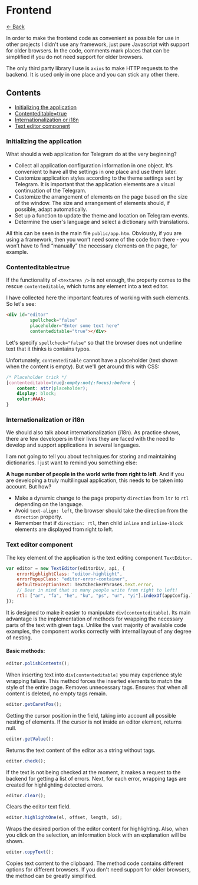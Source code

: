 # Frontend

[&larr; Back](./README.md)

In order to make the frontend code as convenient as possible for use in other projects
I didn't use any framework, just pure Javascript with support for older browsers.
In the code, comments mark places that can be simplified if you do not need support for older browsers.

The only third party library I use is `axios` to make HTTP requests to the backend.
It is used only in one place and you can stick any other there.

## Contents

- [Initializing the application](#init)
- [Contenteditable=true](#contenteditable)
- [Internationalization or i18n](#i18n)
- [Text editor component](#editor)

### <a name="init"></a>Initializing the application

What should a web application for Telegram do at the very beginning?

- Collect all application configuration information in one object. It’s convenient to have all the settings in one place and use them later.
- Customize application styles according to the theme settings sent by Telegram. It is important that the application elements are a visual continuation of the Telegram.
- Customize the arrangement of elements on the page based on the size of the window. The size and arrangement of elements should, if possible, adapt automatically.
- Set up a function to update the theme and location on Telegram events.
- Determine the user's language and select a dictionary with translations.

All this can be seen in the main file `public/app.htm`. Obviously, if you are using a framework,
then you won’t need some of the code from there - you won’t have to find “manually” the necessary elements on the page, for example.

### <a name="contenteditable"></a>Contenteditable=true

If the functionality of `<textarea />` is not enough, the property comes to the rescue
`contenteditable`, which turns any element into a text editor.

I have collected here the important features of working with such elements. So let's see:

```html
<div id="editor"
         spellcheck="false"
         placeholder="Enter some text here"
         contenteditable="true"></div>
```

Let's specify `spellcheck="false"` so that the browser does not underline text that it thinks is
contains typos.

Unfortunately, `contenteditable` cannot have a placeholder (text shown when the content is empty).
But we'll get around this with CSS:

```css
/* Placeholder trick */
[contenteditable=true]:empty:not(:focus):before {
    content: attr(placeholder);
    display: block;
    color:#AAA;
}
```

### <a name="i18n"></a>Internationalization or i18n

We should also talk about internationalization (i18n). As practice shows, there are few developers
in their lives they are faced with the need to develop and support applications in several languages.

I am not going to tell you about techniques for storing and maintaining dictionaries. I just want to remind you something else:

**A huge number of people in the world write from right to left**. And if you are developing a truly multilingual application,
this needs to be taken into account. But how?

- Make a dynamic change to the page property `direction` from `ltr` to `rtl` depending on the language.
- Avoid `text-align: left`, the browser should take the direction from the `direction` property.
- Remember that if `direction: rtl`, then child `inline` and `inline-block` elements are displayed from right to left.  

### <a name="editor"></a>Text editor component

The key element of the application is the text editing component `TextEditor`.

```javascript
var editor = new TextEditor(editorDiv, api, {
    errorHighlightClass: "editor-highlight",
    errorPopupClass: "editor-error-container",
    defaultExceptionText: TextCheckerPhrases.text.error,
    // Bear in mind that so many people write from right to left!
    rtl: ["ar", "fa", "he", "ku", "ps", "ur", "yi"].indexOf(appConfig.language.substring(0, 2)) != -1
});
```

It is designed to make it easier to manipulate `div[contenteditable]`.
Its main advantage is the implementation of methods for wrapping the necessary parts of the text with given tags.
Unlike the vast majority of available code examples, the component works correctly with internal
layout of any degree of nesting.

#### Basic methods:

```javascript
editor.polishContents();
```

When inserting text into `div[contenteditable]` you may experience style wrapping failure.
This method forces the inserted elements to match the style of the entire page. Removes unnecessary tags.
Ensures that when all content is deleted, no empty tags remain.


```javascript
editor.getCaretPos();
```

Getting the cursor position in the field, taking into account all possible nesting of elements.
If the cursor is not inside an editor element, returns null.


```javascript
editor.getValue();
```

Returns the text content of the editor as a string without tags.

```javascript
editor.check();
```

If the text is not being checked at the moment, it makes a request to the backend for
getting a list of errors. Next, for each error, wrapping tags are created for
highlighting detected errors.

```javascript
editor.clear();
```

Clears the editor text field.

```javascript
editor.highlightOne(el, offset, length, id);
```

Wraps the desired portion of the editor content for highlighting.
Also, when you click on the selection, an information block with an explanation will be shown.

```javascript
editor.copyText();
```

Copies text content to the clipboard. The method code contains different options for different browsers.
If you don't need support for older browsers, the method can be greatly simplified.
